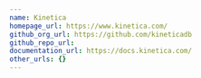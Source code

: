 ```yaml
---
name: Kinetica
homepage_url: https://www.kinetica.com/
github_org_url: https://github.com/kineticadb
github_repo_url:
documentation_url: https://docs.kinetica.com/
other_urls: {}
---
```

